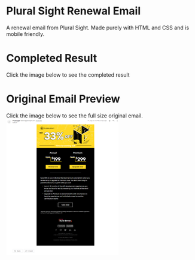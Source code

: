 # Plural Sight Renewal Email
A renewal email from Plural Sight. Made purely with HTML and CSS and is mobile friendly.
# Completed Result
Click the image below to see the completed result


# Original Email Preview
Click the image below to see the full size original email.
<a href="./screenshots/original-email.png"><img src="./screenshots/original-email-th.png"></a>

